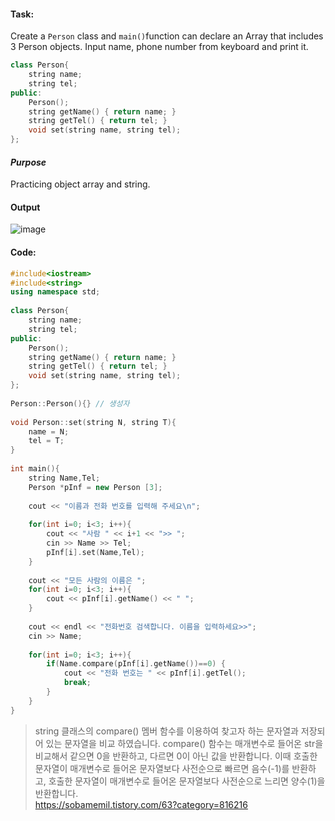 #### **Task:**
Create a `Person` class and `main()`function can declare an Array that includes 3 Person objects.
Input name, phone number from keyboard and print it.
```cpp
class Person{
    string name;
    string tel;
public:
    Person();
    string getName() { return name; }
    string getTel() { return tel; }
    void set(string name, string tel);
};
```

#### **_Purpose_**
Practicing object array and string.

#### **Output**
![image](https://img1.daumcdn.net/thumb/R1280x0/?scode=mtistory2&fname=https%3A%2F%2Fk.kakaocdn.net%2Fdn%2FbxkFo5%2FbtqCoSzn0MA%2Fb8WSwYCm7SCMSOGlbxkzZ1%2Fimg.png)

#### **Code:**
```cpp
#include<iostream>
#include<string>
using namespace std;
 
class Person{
    string name;
    string tel;
public:
    Person();
    string getName() { return name; }
    string getTel() { return tel; }
    void set(string name, string tel);
};
 
Person::Person(){} // 생성자
 
void Person::set(string N, string T){
    name = N;
    tel = T;
}
 
int main(){
    string Name,Tel;
    Person *pInf = new Person [3];
    
    cout << "이름과 전화 번호를 입력해 주세요\n";
    
    for(int i=0; i<3; i++){
        cout << "사람 " << i+1 << ">> ";
        cin >> Name >> Tel;
        pInf[i].set(Name,Tel);
    }
    
    cout << "모든 사람의 이름은 ";
    for(int i=0; i<3; i++){
        cout << pInf[i].getName() << " ";
    }
    
    cout << endl << "전화번호 검색합니다. 이름을 입력하세요>>";
    cin >> Name;
    
    for(int i=0; i<3; i++){
        if(Name.compare(pInf[i].getName())==0) {
            cout << "전화 번호는 " << pInf[i].getTel();
            break;
        }
    }
}
```

> string 클래스의 compare() 멤버 함수를 이용하여 찾고자 하는 문자열과 저장되어 있는 문자열을 비교 하였습니다.
compare() 함수는 매개변수로 들어온 str을 비교해서 같으면 0을 반환하고, 다르면 0이 아닌 값을 반환합니다.
이때 호출한 문자열이 매개변수로 들어온 문자열보다 사전순으로 빠르면 음수(-1)를 반환하고,
호출한 문자열이 매개변수로 들어온 문자열보다 사전순으로 느리면 양수(1)을 반환합니다.  
https://sobamemil.tistory.com/63?category=816216
